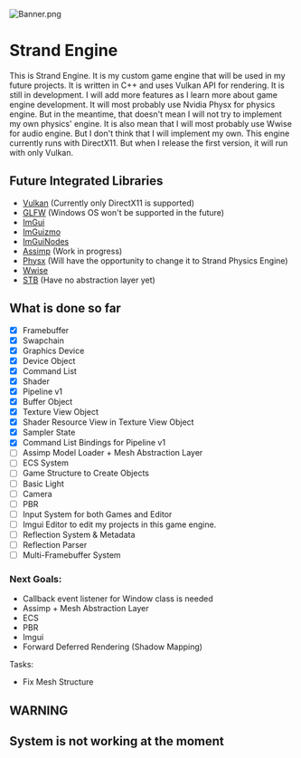 ![Banner.png](Resources%2FBanner.png)
# Strand Engine

This is Strand Engine. It is my custom game engine that will be used in my future projects. It is 
written in C++ and uses Vulkan API for rendering. It is still in development. I will add more features 
as I learn more about game engine development. It will most probably use Nvidia Physx for physics
engine. But in the meantime, that doesn't mean I will not try to implement my own physics' engine. It is also 
mean that I will most probably use Wwise for audio engine. But I don't think that I will implement my own.
This engine currently runs with DirectX11. But when I release the first version, it will run with only Vulkan.

## Future Integrated Libraries
- [Vulkan](https://www.khronos.org/vulkan/) (Currently only DirectX11 is supported)
- [GLFW](https://www.glfw.org/) (Windows OS won't be supported in the future)
- [ImGui](https://github.com/ocornut/imgui)
- [ImGuizmo](https://github.com/CedricGuillemet/ImGuizmo)
- [ImGuiNodes](https://github.com/thedmd/imgui-node-editor)
- [Assimp](https://github.com/assimp/assimp) (Work in progress)
- [Physx](https://www.nvidia.com/en-us/drivers/physx/physx-9-19-0218-driver/) (Will have the opportunity to change it to Strand Physics Engine)
- [Wwise](https://www.audiokinetic.com/products/wwise/)
- [STB](https://github.com/nothings/stb) (Have no abstraction layer yet)


## What is done so far
- [x] Framebuffer
- [x] Swapchain
- [x] Graphics Device
- [x] Device Object
- [x] Command List
- [x] Shader
- [x] Pipeline v1
- [x] Buffer Object
- [x] Texture View Object
- [x] Shader Resource View in Texture View Object
- [x] Sampler State
- [x] Command List Bindings for Pipeline v1
- [ ] Assimp Model Loader + Mesh Abstraction Layer
- [ ] ECS System
- [ ] Game Structure to Create Objects
- [ ] Basic Light
- [ ] Camera
- [ ] PBR
- [ ] Input System for both Games and Editor
- [ ] Imgui Editor to edit my projects in this game engine.
- [ ] Reflection System & Metadata
- [ ] Reflection Parser
- [ ] Multi-Framebuffer System

### Next Goals:

- Callback event listener for Window class is needed
- Assimp + Mesh Abstraction Layer
- ECS
- PBR
- Imgui
- Forward Deferred Rendering (Shadow Mapping)

Tasks:
- Fix Mesh Structure

## WARNING
## System is not working at the moment 